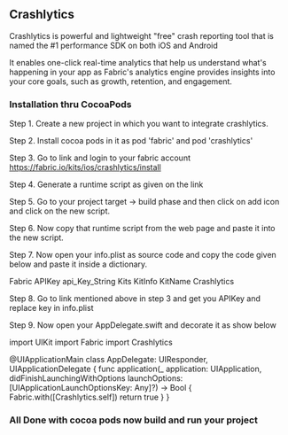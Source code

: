 ## Crashlytics

Crashlytics is powerful and lightweight "free" crash reporting tool that is named the #1 performance SDK on both iOS and Android

It enables one-click real-time analytics that help us understand what's happening in your app as Fabric's analytics engine provides insights into your core goals, such as growth, retention, and engagement.


### Installation thru CocoaPods

Step 1. Create a new project in which you want to integrate crashlytics.

Step 2. Install cocoa pods in it as pod 'fabric' and pod 'crashlytics'

Step 3. Go to link and login to your fabric account
            https://fabric.io/kits/ios/crashlytics/install

Step 4. Generate a runtime script as given on the link

Step 5. Go to your project target -> build phase and then click on add icon and click on the new script.

Step 6. Now copy that runtime script from the web page and paste it into the new script.

Step 7. Now open your info.plist as source code and copy the code given below and paste it inside a dictionary.


  <key>Fabric</key>
  <dict>
    <key>APIKey</key>
    <string>api_Key_String</string>
    <key>Kits</key>
    <array>
      <dict>
        <key>KitInfo</key>
        <dict/>
        <key>KitName</key>
        <string>Crashlytics</string>
      </dict>
    </array>
  </dict>
 

Step 8. Go to link mentioned above in step 3 and get you APIKey and replace key in info.plist

 

Step 9. Now open your AppDelegate.swift and decorate it as show below

import UIKit
import Fabric
import Crashlytics

@UIApplicationMain
class AppDelegate: UIResponder, UIApplicationDelegate {
    func application(_ application: UIApplication, didFinishLaunchingWithOptions launchOptions: [UIApplicationLaunchOptionsKey: Any]?) -> Bool {
      Fabric.with([Crashlytics.self])
      return true
    }
}
 

### All Done with cocoa pods now build and run your project
